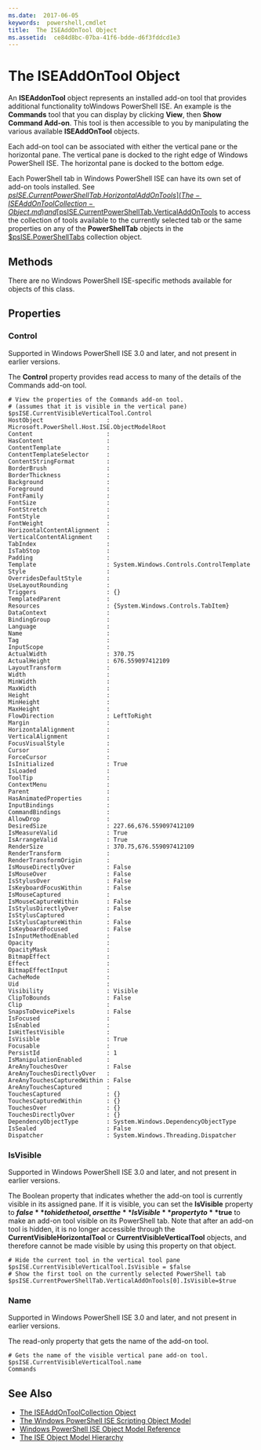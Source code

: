 ```yaml
---
ms.date:  2017-06-05
keywords:  powershell,cmdlet
title:  The ISEAddOnTool Object
ms.assetid:  ce84d8bc-07ba-41f6-bdde-d6f3fddcd1e3
---
```


# The ISEAddOnTool Object
  An **ISEAddonTool** object represents an installed add-on tool that provides additional functionality toWindows PowerShell ISE. An example is the **Commands** tool that you can display by clicking **View**, then **Show Command Add-on**. This tool is then accessible to you by manipulating the various available **ISEAddOnTool** objects.

 Each add-on tool can be associated with either the vertical pane or the horizontal pane. The vertical pane is docked to the right edge of Windows PowerShell ISE. The horizontal pane is docked to the bottom edge.

 Each PowerShell tab in Windows PowerShell ISE can have its own set of add-on tools installed. See [$psISE.CurrentPowerShellTab.HorizontalAddOnTools](The-ISEAddOnToolCollection-Object.md) and [$psISE.CurrentPowerShellTab.VerticalAddOnTools](The-ISEAddOnToolCollection-Object.md) to access the collection of tools available to the currently selected tab or the same properties on any of the **PowerShellTab** objects in the [$psISE.PowerShellTabs](The-PowerShellTabCollection-Object.md) collection object.

## Methods
 There are no Windows PowerShell ISE-specific methods available for objects of this class.

## Properties

###   Control
  Supported in Windows PowerShell ISE 3.0 and later, and not present in earlier versions.

 The **Control** property provides read access to many of the details of the Commands add-on tool.

```
# View the properties of the Commands add-on tool.
# (assumes that it is visible in the vertical pane)
$psISE.CurrentVisibleVerticalTool.Control
HostObject                  : Microsoft.PowerShell.Host.ISE.ObjectModelRoot
Content                     :
HasContent                  :
ContentTemplate             :
ContentTemplateSelector     :
ContentStringFormat         :
BorderBrush                 :
BorderThickness             :
Background                  :
Foreground                  :
FontFamily                  :
FontSize                    :
FontStretch                 :
FontStyle                   :
FontWeight                  :
HorizontalContentAlignment  :
VerticalContentAlignment    :
TabIndex                    :
IsTabStop                   :
Padding                     :
Template                    : System.Windows.Controls.ControlTemplate
Style                       :
OverridesDefaultStyle       :
UseLayoutRounding           :
Triggers                    : {}
TemplatedParent             :
Resources                   : {System.Windows.Controls.TabItem}
DataContext                 :
BindingGroup                :
Language                    :
Name                        :
Tag                         :
InputScope                  :
ActualWidth                 : 370.75
ActualHeight                : 676.559097412109
LayoutTransform             :
Width                       :
MinWidth                    :
MaxWidth                    :
Height                      :
MinHeight                   :
MaxHeight                   :
FlowDirection               : LeftToRight
Margin                      :
HorizontalAlignment         :
VerticalAlignment           :
FocusVisualStyle            :
Cursor                      :
ForceCursor                 :
IsInitialized               : True
IsLoaded                    :
ToolTip                     :
ContextMenu                 :
Parent                      :
HasAnimatedProperties       :
InputBindings               :
CommandBindings             :
AllowDrop                   :
DesiredSize                 : 227.66,676.559097412109
IsMeasureValid              : True
IsArrangeValid              : True
RenderSize                  : 370.75,676.559097412109
RenderTransform             :
RenderTransformOrigin       :
IsMouseDirectlyOver         : False
IsMouseOver                 : False
IsStylusOver                : False
IsKeyboardFocusWithin       : False
IsMouseCaptured             :
IsMouseCaptureWithin        : False
IsStylusDirectlyOver        : False
IsStylusCaptured            :
IsStylusCaptureWithin       : False
IsKeyboardFocused           : False
IsInputMethodEnabled        :
Opacity                     :
OpacityMask                 :
BitmapEffect                :
Effect                      :
BitmapEffectInput           :
CacheMode                   :
Uid                         :
Visibility                  : Visible
ClipToBounds                : False
Clip                        :
SnapsToDevicePixels         : False
IsFocused                   :
IsEnabled                   :
IsHitTestVisible            :
IsVisible                   : True
Focusable                   :
PersistId                   : 1
IsManipulationEnabled       :
AreAnyTouchesOver           : False
AreAnyTouchesDirectlyOver   :
AreAnyTouchesCapturedWithin : False
AreAnyTouchesCaptured       :
TouchesCaptured             : {}
TouchesCapturedWithin       : {}
TouchesOver                 : {}
TouchesDirectlyOver         : {}
DependencyObjectType        : System.Windows.DependencyObjectType
IsSealed                    : False
Dispatcher                  : System.Windows.Threading.Dispatcher

```

###   IsVisible
  Supported in Windows PowerShell ISE 3.0 and later, and not present in earlier versions.

 The Boolean property that indicates whether the add-on tool is currently visible in its assigned pane. If it is visible, you can set the **IsVisible** property to **$false** to hide the tool, or set the **IsVisible** property to **$true** to make an add-on tool visible on its PowerShell tab. Note that after an add-on tool is hidden, it is no longer accessible through the **CurrentVisibleHorizontalTool** or **CurrentVisibleVerticalTool** objects, and therefore cannot be made visible by using this property on that object.

```
# Hide the current tool in the vertical tool pane
$psISE.CurrentVisibleVerticalTool.IsVisible = $false
# Show the first tool on the currently selected PowerShell tab
$psISE.CurrentPowerShellTab.VerticalAddOnTools[0].IsVisible=$true

```

###   Name
  Supported in Windows PowerShell ISE 3.0 and later, and not present in earlier versions.

 The read-only property that gets the name of the add-on tool.

```
# Gets the name of the visible vertical pane add-on tool.
$psISE.CurrentVisibleVerticalTool.name
Commands

```

## See Also
- [The ISEAddOnToolCollection Object](The-ISEAddOnToolCollection-Object.md)
- [The Windows PowerShell ISE Scripting Object Model](The-Windows-PowerShell-ISE-Scripting-Object-Model.md)
- [Windows PowerShell ISE Object Model Reference](Windows-PowerShell-ISE-Object-Model-Reference.md)
- [The ISE Object Model Hierarchy](The-ISE-Object-Model-Hierarchy.md)

